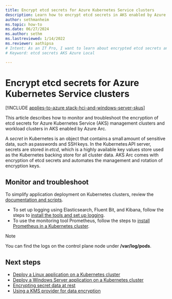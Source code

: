 ```yaml
---
title: Encrypt etcd secrets for Azure Kubernetes Service clusters
description: Learn how to encrypt etcd secrets in AKS enabled by Azure Arc.
author: sethmanheim
ms.topic: how-to
ms.date: 06/27/2024
ms.author: sethm 
ms.lastreviewed: 1/14/2022
ms.reviewer: aathipsa
# Intent: As an IT Pro, I want to learn about encrypted etcd secrets and how they are used in my AKS deployment. 
# Keyword: etcd secrets AKS Azure Local 

---
```


# Encrypt etcd secrets for Azure Kubernetes Service clusters

[!INCLUDE [applies-to-azure stack-hci-and-windows-server-skus](includes/aks-hci-applies-to-skus/aks-hybrid-applies-to-azure-stack-hci-windows-server-sku.md)]

This article describes how to monitor and troubleshoot the encryption of etcd secrets for Azure Kubernetes Service (AKS) management clusters and workload clusters in AKS enabled by Azure Arc.

A *secret* in Kubernetes is an object that contains a small amount of sensitive data, such as passwords and SSH keys. In the Kubernetes API server, secrets are stored in *etcd*, which is a highly available key values store used as the Kubernetes backing store for all cluster data. AKS Arc comes with encryption of etcd secrets and automates the management and rotation of encryption keys.

## Monitor and troubleshoot

To simplify application deployment on Kubernetes clusters, review the [documentation and scripts](https://github.com/microsoft/AKS-HCI-Apps).

- To set up logging using Elasticsearch, Fluent Bit, and Kibana, follow the steps to [install the tools and set up logging](https://github.com/microsoft/AKS-HCI-Apps/tree/main/Logging).
- To use the monitoring tool Prometheus, follow the steps to [install Prometheus in a Kubernetes cluster](https://github.com/microsoft/AKS-HCI-Apps/tree/main/Monitoring#certs-and-keys-monitoring).

> [!NOTE]
> You can find the logs on the control plane node under **/var/log/pods**.

## Next steps

- [Deploy a Linux application on a Kubernetes cluster](./deploy-linux-application.md)
- [Deploy a Windows Server application on a Kubernetes cluster](./deploy-windows-application.md)
- [Encrypting secret data at rest](https://kubernetes.io/docs/tasks/administer-cluster/encrypt-data)
- [Using a KMS provider for data encryption](https://kubernetes.io/docs/tasks/administer-cluster/kms-provider/)
